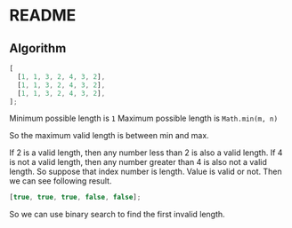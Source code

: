 # README

## Algorithm

```js
[
  [1, 1, 3, 2, 4, 3, 2],
  [1, 1, 3, 2, 4, 3, 2],
  [1, 1, 3, 2, 4, 3, 2],
];
```

Minimum possible length is `1`
Maximum possible length is `Math.min(m, n)`

So the maximum valid length is between min and max.

If 2 is a valid length, then any number less than 2 is also a valid length.
If 4 is not a valid length, then any number greater than 4 is also not a valid length.
So suppose that index number is length. Value is valid or not. Then we can see following result.

```js
[true, true, true, false, false];
```

So we can use binary search to find the first invalid length.
